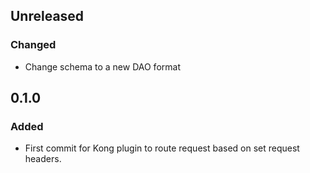 ## Unreleased

### Changed

- Change schema to a new DAO format

## 0.1.0

### Added

- First commit for Kong plugin to route request based on set request headers.

